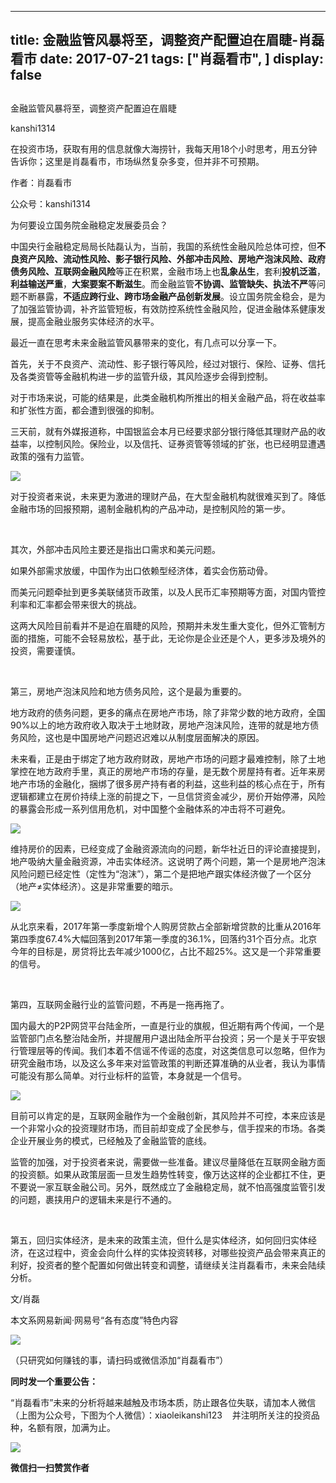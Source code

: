
---
title:  金融监管风暴将至，调整资产配置迫在眉睫-肖磊看市
date: 2017-07-21
tags: ["肖磊看市", ]
display: false
---


## 



金融监管风暴将至，调整资产配置迫在眉睫




kanshi1314




在投资市场，获取有用的信息就像大海捞针，我每天用18个小时思考，用五分钟告诉你；这里是肖磊看市，市场纵然复杂多变，但并非不可预期。


作者：肖磊看市

公众号：kanshi1314





为何要设立国务院金融稳定发展委员会？



中国央行金融稳定局局长陆磊认为，当前，我国的系统性金融风险总体可控，但**不良资产风险、流动性风险、影子银行风险、外部冲击风险、房地产泡沫风险、政府债务风险、互联网金融风险**等正在积累，金融市场上也**乱象丛生**，套利**投机泛滥**，**利益输送严重**，**大案要案不断滋生**。而金融监管**不协调、监管缺失、执法不严**等问题不断暴露，**不适应跨行业、跨市场金融产品创新发展**。设立国务院金稳会，是为了加强监管协调，补齐监管短板，有效防控系统性金融风险，促进金融体系健康发展，提高金融业服务实体经济的水平。



最近一直在思考未来金融监管风暴带来的变化，有几点可以分享一下。



首先，关于不良资产、流动性、影子银行等风险，经过对银行、保险、证券、信托及各类资管等金融机构进一步的监管升级，其风险逐步会得到控制。



对于市场来说，可能的结果是，此类金融机构所推出的相关金融产品，将在收益率和扩张性方面，都会遭到很强的抑制。



三天前，就有外媒报道称，中国银监会本月已经要求部分银行降低其理财产品的收益率，以控制风险。保险业，以及信托、证券资管等领域的扩张，也已经明显遭遇政策的强有力监管。



<img data-s="300,640" data-type="png" src="http://mmbiz.qpic.cn/mmbiz_png/rIYcHn0KrPSvNWIdTicuHibUWiciac9G4oN6ibFwIukTWc05iatKUjJ5icQg55oNbypHw9iaHnzbN8u4raYuiboZ4mL5FpA/0?wx_fmt=png" class="" data-ratio="0.2512315270935961" data-w="812"/>



对于投资者来说，未来更为激进的理财产品，在大型金融机构就很难买到了。降低金融市场的回报预期，遏制金融机构的产品冲动，是控制风险的第一步。

&nbsp;

其次，外部冲击风险主要还是指出口需求和美元问题。



如果外部需求放缓，中国作为出口依赖型经济体，着实会伤筋动骨。



而美元问题牵扯到更多美联储货币政策，以及人民币汇率预期等方面，对国内管控利率和汇率都会带来很大的挑战。



这两大风险目前看并不是迫在眉睫的风险，预期并未发生重大变化，但外汇管制方面的措施，可能不会轻易放松，基于此，无论你是企业还是个人，更多涉及境外的投资，需要谨慎。

&nbsp;

第三，房地产泡沫风险和地方债务风险，这个是最为重要的。



地方政府的债务问题，更多的痛点在房地产市场，除了非常少数的地方政府，全国90%以上的地方政府收入取决于土地财政，房地产泡沫风险，连带的就是地方债务风险，这也是中国房地产问题迟迟难以从制度层面解决的原因。



未来看，正是由于绑定了地方政府财政，房地产市场的问题才最难控制，除了土地掌控在地方政府手里，真正的房地产市场的存量，是无数个房屋持有者。近年来房地产市场的金融化，捆绑了很多房产持有者的利益，这些利益的核心点在于，所有逻辑都建立在房价持续上涨的前提之下，一旦信贷资金减少，房价开始停滞，风险的暴露会形成一系列信用危机，对中国整个金融体系的冲击将不可避免。



<img data-s="300,640" data-type="png" src="http://mmbiz.qpic.cn/mmbiz_png/rIYcHn0KrPSvNWIdTicuHibUWiciac9G4oN6fEtcamdkv6PkY4t1odAAIJ1KrmyRWTEpUBT9iaOTca6JRPic7lmW5aOA/0?wx_fmt=png" class="" data-ratio="0.17384615384615384" data-w="650"/>



维持房价的因素，已经变成了金融资源流向的问题，新华社近日的评论直接提到，地产吸纳大量金融资源，冲击实体经济。这说明了两个问题，第一个是房地产泡沫风险问题已经定性（定性为“泡沫”），第二个是把地产跟实体经济做了一个区分（地产≠实体经济）。这是非常重要的暗示。



<img data-s="300,640" data-type="png" src="http://mmbiz.qpic.cn/mmbiz_png/rIYcHn0KrPSvNWIdTicuHibUWiciac9G4oN6WNs1MW6yN1QXpNsbl9FKr8UuzJLPeMZTPHDd58ibW52jTWlVKnPMktg/0?wx_fmt=png" class="" data-ratio="0.17638266068759342" data-w="669"/>



从北京来看，2017年第一季度新增个人购房贷款占全部新增贷款的比重从2016年第四季度67.4%大幅回落到2017年第一季度的36.1%，回落约31个百分点。北京今年的目标是，房贷将比去年减少1000亿，占比不超25%。这又是一个非常重要的信号。

&nbsp;

第四，互联网金融行业的监管问题，不再是一拖再拖了。



国内最大的P2P网贷平台陆金所，一直是行业的旗舰，但近期有两个传闻，一个是监管部门点名整治陆金所，并提醒用户退出陆金所平台投资；另一个是关于平安银行管理层等的传闻。我们本着不信谣不传谣的态度，对这类信息可以忽略，但作为研究金融市场，以及这么多年来对监管政策的判断还算准确的从业者，我认为事情可能没有那么简单。对行业标杆的监管，本身就是一个信号。



<img data-s="300,640" data-type="png" src="http://mmbiz.qpic.cn/mmbiz_png/rIYcHn0KrPSvNWIdTicuHibUWiciac9G4oN6cxnUXYJE2fwE0qwLbsJuGA4jIicVCopERbpLv1QFXlEoI5MXibKGPicWQ/0?wx_fmt=png" class="" data-ratio="0.1616294349540079" data-w="761"/>



目前可以肯定的是，互联网金融作为一个金融创新，其风险并不可控，本来应该是一个非常小众的投资理财市场，而目前却变成了全民参与，信手捏来的市场。各类企业开展业务的模式，已经触及了金融监管的底线。



监管的加强，对于投资者来说，需要做一些准备。建议尽量降低在互联网金融方面的投资额。如果从政策层面一旦发生趋势性转变，像万达这样的企业都扛不住，更不要说一家互联金融公司。另外，既然成立了金融稳定局，就不怕高强度监管引发的问题，裹挟用户的逻辑未来是行不通的。

&nbsp;

第五，回归实体经济，是未来的政策主流，但什么是实体经济，如何回归实体经济，在这过程中，资金会向什么样的实体投资转移，对哪些投资产品会带来真正的利好，投资者的整个配置如何做出转变和调整，请继续关注肖磊看市，未来会陆续分析。



文/肖磊



本文系网易新闻·网易号“各有态度”特色内容

<img class="" data-ratio="1" data-s="300,640" src="http://mmbiz.qpic.cn/mmbiz_jpg/rIYcHn0KrPSjOtc2kgTPibsxhaoD4Krel3cd9hnIh6dkibBqkMukKKL7yLxCYzuogxEG3qoO5MCBQgbXbldPxcLw/640?wx_fmt=jpeg" data-type="jpeg" data-w="430" style="line-height: 25.6px; box-sizing: border-box !important; word-wrap: break-word !important; visibility: visible !important; width: auto !important;" width="auto"/>

（只研究如何赚钱的事，请扫码或微信添加“肖磊看市”）





**同时发一个重要公告：**



“肖磊看市”未来的分析将越来越触及市场本质，防止跟各位失联，请加本人微信（上图为公众号，下图为个人微信）：xiaoleikanshi123 &nbsp; &nbsp;并注明所关注的投资品种，名额有限，加满为止。



<img class="" data-ratio="1" data-s="300,640" src="http://mmbiz.qpic.cn/mmbiz_jpg/rIYcHn0KrPR6spSxJ9A4rppNcqZlaD3wDVibf9CUsXiauCzWWtTfxsTZIkx4FfWv0lwTI6PPACkpr0bJvb16HWVQ/640?wx_fmt=jpeg" data-type="jpeg" data-w="512" style="box-sizing: border-box !important; word-wrap: break-word !important; visibility: visible !important; width: auto !important;" width="auto"/>








**微信扫一扫赞赏作者**















